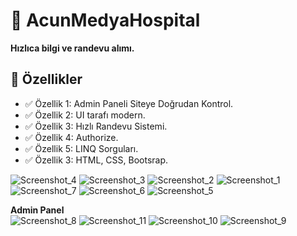 # 📌 AcunMedyaHospital

**Hızlıca bilgi ve randevu alımı.**  

## 🚀 Özellikler

- ✅ Özellik 1: Admin Paneli Siteye Doğrudan Kontrol.
- ✅ Özellik 2: UI tarafı modern.
- ✅ Özellik 3: Hızlı Randevu Sistemi.
- ✅ Özellik 4: Authorize.
- ✅ Özellik 5: LINQ Sorguları.
- ✅ Özellik 3: HTML, CSS, Bootsrap.
  
![Screenshot_4](https://github.com/user-attachments/assets/e9ef7b87-6f7b-4a99-9c55-66294d5978fe)
![Screenshot_3](https://github.com/user-attachments/assets/44fbf106-c679-449a-b3b7-2c51dab7a845)
![Screenshot_2](https://github.com/user-attachments/assets/162f398f-60a0-4ceb-aef5-f0df42528b43)
![Screenshot_1](https://github.com/user-attachments/assets/59ee3a2a-238e-41e9-80b8-f1212a47cc28)
![Screenshot_7](https://github.com/user-attachments/assets/ab24ca24-03eb-40a2-b80d-dc2d3fadb46a)
![Screenshot_6](https://github.com/user-attachments/assets/45896f87-7f69-4916-8e97-fe1ad7f481ca)
![Screenshot_5](https://github.com/user-attachments/assets/0755ef62-66e4-480c-81c4-26f4925b8998)
 
**Admin Panel**  
![Screenshot_8](https://github.com/user-attachments/assets/9bea3935-4fff-48c4-b2db-4293cf2879d9)
![Screenshot_11](https://github.com/user-attachments/assets/484c2ff9-fd9f-4ebe-9c58-c376f43884b9)
![Screenshot_10](https://github.com/user-attachments/assets/8f1678e7-296c-443f-8c18-813fdb39c47f)
![Screenshot_9](https://github.com/user-attachments/assets/9ffb6649-3194-406b-9e46-8d133c8d89c2)
